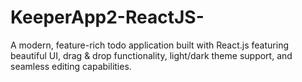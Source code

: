 # KeeperApp2-ReactJS-
A modern, feature-rich todo application built with React.js featuring beautiful UI, drag &amp; drop functionality, light/dark theme support, and seamless editing capabilities.
